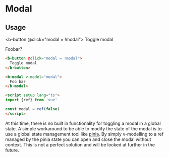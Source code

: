 # Modal

## Usage

<b-button @click="modal = !modal">
  Toggle modal
</b-button>

<b-modal v-model="modal" title="Hello, World!">
  Foobar?
</b-modal>

```html
<b-button @click="modal = !modal">
  Toggle modal
</b-button>

<b-modal v-model="modal">
  Foo bar
</b-modal>

<script setup lang="ts">
import {ref} from 'vue'

const modal = ref(false)
</script>
```

At this time, there is no built in functionality for toggling a modal in a global state. A simple workaround to be able to modify the state of the modal is to use a global state management tool like [pinia](https://pinia.vuejs.org/). By simply v-modelling to a ref managed by the pinia state you can open and close the modal without context. This is not a perfect solution and will be looked at further in the future.

<ClientOnly>
  <ComponentReference></ComponentReference>
</ClientOnly>

<script setup lang="ts">
import {ref} from 'vue'

const modal = ref(false)
</script>
